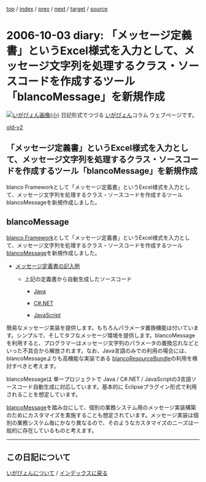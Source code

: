 [top](https://igapyon.github.io/diary/) 
 / [index](https://igapyon.github.io/diary/2006/index.html) 
 / [prev](https://igapyon.github.io/diary/2006/ig060929.html) 
 / [next](https://igapyon.github.io/diary/2006/ig061005.html) 
 / [target](https://igapyon.github.io/diary/2006/ig061003.html) 
 / [source](https://github.com/igapyon/diary/blob/gh-pages/2006/ig061003.html.src.md) 

2006-10-03 diary: 「メッセージ定義書」というExcel様式を入力として、メッセージ文字列を処理するクラス・ソースコードを作成するツール「blancoMessage」を新規作成
=====================================================================================================
[![いがぴょん画像(小)](https://igapyon.github.io/diary/images/iga200306s.jpg "いがぴょん")](https://igapyon.github.io/diary/memo/memoigapyon.html) 日記形式でつづる [いがぴょん](https://igapyon.github.io/diary/memo/memoigapyon.html)コラム ウェブページです。

[old-v2](ig061003-orig.html)

## 「メッセージ定義書」というExcel様式を入力として、メッセージ文字列を処理するクラス・ソースコードを作成するツール「blancoMessage」を新規作成

blanco Frameworkとして「メッセージ定義書」というExcel様式を入力として、メッセージ文字列を処理するクラス・ソースコードを作成するツール blancoMessageを新規作成しました。


## blancoMessage

[blanco Framework](http://www.igapyon.jp/blanco/blanco.ja.html)として「メッセージ定義書」というExcel様式を入力として、メッセージ文字列を処理するクラス・ソースコードを作成するツール[blancoMessage](http://www.igapyon.jp/blanco/blancomessage.html)を新規作成しました。

* [メッセージ定義書の記入例](http://cvs.sourceforge.jp/cgi-bin/viewcvs.cgi/*checkout*/blancofw/blancoMessage/meta/program/BlancoMessageSample.xls)
  
  * 上記の定義書から自動生成したソースコード
  
    * [Java](http://cvs.sourceforge.jp/cgi-bin/viewcvs.cgi/*checkout*/blancofw/blancoMessage/blanco/main/blanco/sample/message/SampleMessage.java)
    
    * [C#.NET](http://cvs.sourceforge.jp/cgi-bin/viewcvs.cgi/*checkout*/blancofw/blancoMessage/blanco.cs/main/blanco/sample/message/SampleMessage.cs)
    
    * [JavaScript](http://cvs.sourceforge.jp/cgi-bin/viewcvs.cgi/*checkout*/blancofw/blancoMessage/blanco.js/main/blanco/sample/message/SampleMessage.js)
    

  

簡易なメッセージ実装を提供します。もちろんパラメータ置換機能は付いています。シンプルで、そしてタフなメッセージ環境を提供します。blancoMessageを利用すると、プログラマーはメッセージ文字列のパラメータの置換忘れなどといった不具合から解放されます。なお、Java言語のみでの利用の場合には、blancoMessageよりも高機能な実装である [blancoResourceBundle](http://www.igapyon.jp/blanco/blancoresourcebundle.html)の利用を検討すべきと考えます。

blancoMessageは 単一プロジェクトで Java / C#.NET / JavaScriptの3言語ソースコード自動生成に対応しています。基本的に
Eclipseプラグイン形式で利用されることを想定しています。

[blancoMessage](http://www.igapyon.jp/blanco/blancomessage.html)を踏み台にして、個別の業務システム用のメッセージ実装構築のためにカスタマイズを実施することも想定されています。メッセージ実装は個別の業務システム毎にかなり異なるので、そのようなカスタマイズのニーズは一般的に存在しているものと考えます。

----------------------------------------------------------------------------------------------------

## この日記について
[いがぴょんについて](https://igapyon.github.io/diary/memo/memoigapyon.html) / [インデックスに戻る](https://igapyon.github.io/diary/idxall.html)
